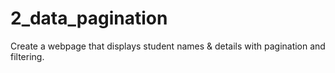 # 2_data_pagination
 Create a webpage that displays student names & details with pagination and filtering.

